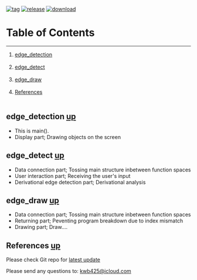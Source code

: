 [![tag][a]][1]
[![release][b]][2]
[![download][c]][3]
# Table of Contents <a name="anchor_main"></a>
---
1. [edge\_detection](#anchor_1) <br></br>
2. [edge\_detect](#anchor_2) <br></br>
3. [edge\_draw](#anchor_3) <br></br>
4. [References](#anchor_ref) <br></br>

## edge\_detection <a name="anchor_1"></a> [up](#anchor_main)
* This is main().
* Display part; Drawing objects on the screen

## edge\_detect <a name="anchor_2"></a> [up](#anchor_main)
* Data connection part; Tossing main structure inbetween function spaces
* User interaction part; Receiving the user's input 
* Derivational edge detection part; Derivational analysis

## edge\_draw <a name="anchor_3"></a> [up](#anchor_main)
* Data connection part; Tossing main structure inbetween function spaces
* Returning part; Peventing program breakdown due to index mismatch
* Drawing part; Draw....

## References <a name="anchor_ref"></a>  [up](#anchor_main)
Please check Git repo for [latest update][1]

Please send any questions to: <kwb425@icloud.com>

<!--Links to addresses, reference Markdowns-->
[1]: https://github.com/kwb425/Edge_Detection_MATLAB/tags
[2]: https://github.com/kwb425/Edge_Detection_MATLAB/releases
[3]: https://github.com/kwb425/Edge_Detection_MATLAB/releases
[4]: https://github.com/kwb425/Edge_Detection_MATLAB
<!--Links to images, reference Markdowns-->
[a]: https://img.shields.io/badge/Tag-v1.1-red.svg?style=plastic
[b]: https://img.shields.io/badge/Release-v1.1-green.svg?style=plastic
[c]: https://img.shields.io/badge/Download-Click-blue.svg?style=plastic